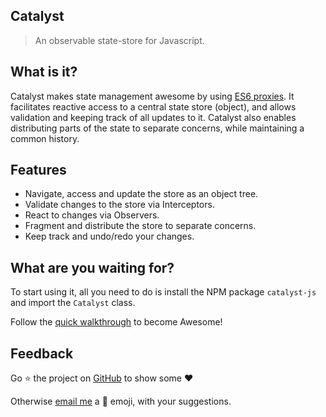 ## Catalyst

> An observable state-store for Javascript.

## What is it?

Catalyst makes state management awesome by using [ES6 proxies](https://developer.mozilla.org/en-US/docs/Web/JavaScript/Reference/Global_Objects/Proxy). It facilitates reactive access to a central state store (object), and allows validation and keeping track of all updates to it. Catalyst also enables distributing parts of the state to separate concerns, while maintaining a common history.

## Features

- Navigate, access and update the store as an object tree.
- Validate changes to the store via Interceptors.
- React to changes via Observers.
- Fragment and distribute the store to separate concerns.
- Keep track and undo/redo your changes.

## What are you waiting for?

To start using it, all you need to do is install the NPM package `catalyst-js` and import the `Catalyst` class.

Follow the [quick walkthrough](install.md) to become Awesome!

## Feedback

Go :star: the project on [GitHub](https://github.com/badguppy/catalyst-js) to show some :heart:

Otherwise [email me](mailto:badguppy@hotmail.com) a :poop: emoji, with your suggestions.
